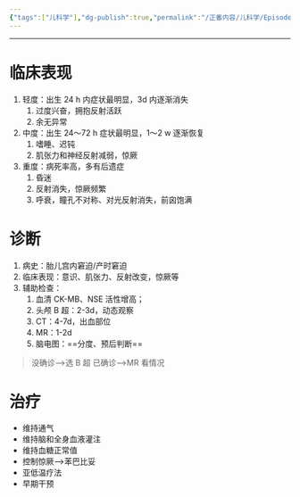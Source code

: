 ```yaml
---
{"tags":["儿科学"],"dg-publish":true,"permalink":"/正番内容/儿科学/Episode 02. 新生儿与新生儿疾病/新生儿缺氧缺血性脑病/","dgPassFrontmatter":true}
---
```


---
# 临床表现
1. 轻度：出生 24 h 内症状最明显，3d 内逐渐消失
	1. 过度兴奋，拥抱反射活跃
	2. 余无异常
2. 中度：出生 24～72 h 症状最明显，1～2 w 逐渐恢复
	1. 嗜睡、迟钝
	2. 肌张力和神经反射减弱，惊厥
3. 重度：病死率高，多有后遗症
	1. 昏迷
	2. 反射消失，惊厥频繁
	3. 呼衰，瞳孔不对称、对光反射消失，前囟饱满
# 诊断
1. 病史：胎儿宫内窘迫/产时窘迫
2. 临床表现：意识、肌张力、反射改变，惊厥等
3. 辅助检查：
	1. 血清 CK-MB、NSE 活性增高；
	2. 头颅 B 超：2-3d，动态观察
	3. CT：4-7d，出血部位
	4. MR：1-2d
	5. 脑电图：==分度、预后判断==
> 没确诊-->选 B 超
> 已确诊-->MR 看情况
# 治疗
+ 维持通气
+ 维持脑和全身血液灌注
+ 维持血糖正常值
+ 控制惊厥-->苯巴比妥
+ 亚低温疗法
+ 早期干预
